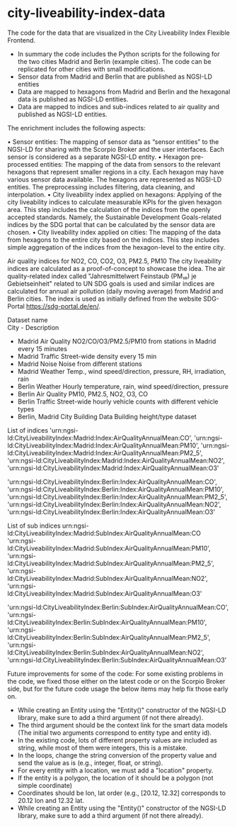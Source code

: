 # city-liveability-index-data
The code for the data that are visualized in the City Liveability Index Flexible Frontend. 

- In summary the code includes the Python scripts for the following for the two cities Madrid and Berlin (example cities). The code can be replicated for other cities with small modifications.
- Sensor data from Madrid and Berlin that are published as NGSI-LD entities
- Data are mapped to hexagons from Madrid and Berlin and the hexagonal data is published as NGSI-LD entities.
- Data are mapped to indices and sub-indices related to air quality and published as NGSI-LD entities.
  
The enrichment includes the following aspects:

•	Sensor entities: The mapping of sensor data as “sensor entities” to the NGSI-LD for sharing with the Scorpio Broker and the user interfaces. Each sensor is considered as a separate NGSI-LD entity.
•	Hexagon pre-processed entities: The mapping of the data from sensors to the relevant hexagons that represent smaller regions in a city. Each hexagon may have various sensor data available. The hexagons are represented as NGSI-LD entities. The preprocessing includes filtering, data cleaning, and interpolation.
•	City liveability index applied on hexagons: Applying of the city liveability indices to calculate measurable KPIs for the given hexagon area. This step includes the calculation of the indices from the openly accepted standards. Namely, the Sustainable Development Goals-related indices by the SDG portal  that can be calculated by the sensor data are chosen. 
•	City liveability index applied on cities: The mapping of the data from hexagons to the entire city based on the indices. This step includes simple aggregation of the indices from the hexagon-level to the entire city. 


Air quality indices for NO2, CO, CO2, O3, PM2.5, PM10
The city liveability indices are calculated as a proof-of-concept to showcase the idea. The air quality-related index called "Jahresmittelwert Feinstaub (PM₁₀) je Gebietseinheit" related to UN SDG goals is used and similar indices are calculated for annual air pollution (daily moving average) from Madrid and Berlin cities. The index is used as initially defined from the website SDG-Portal https://sdg-portal.de/en/. 


Dataset name	
	City - Description

- Madrid Air Quality	NO2/CO/O3/PM2.5/PM10 from stations in Madrid every 15 minutes	
- Madrid Traffic	Street-wide density every 15 min	
- Madrid Noise	Noise from different stations	
- Madrid Weather	Temp., wind speed/direction, pressure, RH, irradiation, rain	
- Berlin Weather	Hourly temperature, rain, wind speed/direction, pressure	
- Berlin Air Quality	PM10, PM2.5, NO2, O3,  CO	
- Berlin Traffic	Street-wide hourly vehicle counts with different vehicle types	
- Berlin, Madrid City Building Data	Building height/type dataset	

List of indices
'urn:ngsi-ld:CityLiveabilityIndex:Madrid:Index:AirQualityAnnualMean:CO',
 'urn:ngsi-ld:CityLiveabilityIndex:Madrid:Index:AirQualityAnnualMean:PM10',
 'urn:ngsi-ld:CityLiveabilityIndex:Madrid:Index:AirQualityAnnualMean:PM2_5',
 'urn:ngsi-ld:CityLiveabilityIndex:Madrid:Index:AirQualityAnnualMean:NO2',
 'urn:ngsi-ld:CityLiveabilityIndex:Madrid:Index:AirQualityAnnualMean:O3'

 'urn:ngsi-ld:CityLiveabilityIndex:Berlin:Index:AirQualityAnnualMean:CO',
 'urn:ngsi-ld:CityLiveabilityIndex:Berlin:Index:AirQualityAnnualMean:PM10',
 'urn:ngsi-ld:CityLiveabilityIndex:Berlin:Index:AirQualityAnnualMean:PM2_5',
 'urn:ngsi-ld:CityLiveabilityIndex:Berlin:Index:AirQualityAnnualMean:NO2',
 'urn:ngsi-ld:CityLiveabilityIndex:Berlin:Index:AirQualityAnnualMean:O3'

List of sub indices
 urn:ngsi-ld:CityLiveabilityIndex:Madrid:SubIndex:AirQualityAnnualMean:CO
  'urn:ngsi-ld:CityLiveabilityIndex:Madrid:SubIndex:AirQualityAnnualMean:PM10',
 'urn:ngsi-ld:CityLiveabilityIndex:Madrid:SubIndex:AirQualityAnnualMean:PM2_5',
 'urn:ngsi-ld:CityLiveabilityIndex:Madrid:SubIndex:AirQualityAnnualMean:NO2',
 'urn:ngsi-ld:CityLiveabilityIndex:Madrid:SubIndex:AirQualityAnnualMean:O3'

 'urn:ngsi-ld:CityLiveabilityIndex:Berlin:SubIndex:AirQualityAnnualMean:CO',
 'urn:ngsi-ld:CityLiveabilityIndex:Berlin:SubIndex:AirQualityAnnualMean:PM10',
 'urn:ngsi-ld:CityLiveabilityIndex:Berlin:SubIndex:AirQualityAnnualMean:PM2_5',
 'urn:ngsi-ld:CityLiveabilityIndex:Berlin:SubIndex:AirQualityAnnualMean:NO2',
 'urn:ngsi-ld:CityLiveabilityIndex:Berlin:SubIndex:AirQualityAnnualMean:O3'


 Future improvements for some of the code: 
For some existing problems in the code, we fixed those either on the latest code or on the Scorpio Broker side, but for the future code usage the below items may help fix those early on.

- While creating an Entity using the "Entity()" constructor of the NGSI-LD library, make sure to add a third argument (if not there already).
- The third argument should be the context link for the smart data models (The initial two arguments correspond to entity type and entity id).
- In the existing code, lots of different property values are included as string, while most of them were integers, this is a mistake. 
- In the loops, change the string conversion of the property value and send the value as is (e.g., integer, float, or string).
- For every entity with a location, we must add a "location" property.
- If the entity is a polygon, the location of it should be a polygon (not simple coordinate)
- Coordinates should be lon, lat order (e.g., [20.12, 12.32] corresponds to 20.12 lon and 12.32 lat.
- While creating an Entity using the "Entity()" constructor of the NGSI-LD library, make sure to add a third argument (if not there already).
